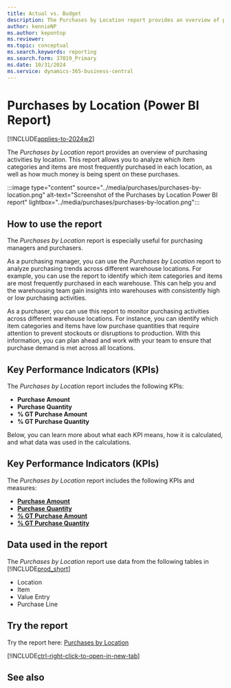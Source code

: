 ```yaml
---
title: Actual vs. Budget
description: The Purchases by Location report provides an overview of purchasing activities by location.
author: kennieNP
ms.author: kepontop
ms.reviewer:
ms.topic: conceptual
ms.search.keywords: reporting
ms.search.form: 37019_Primary
ms.date: 10/31/2024
ms.service: dynamics-365-business-central
---
```


# Purchases by Location (Power BI Report)

[!INCLUDE[applies-to-2024w2](../includes/applies-to-2024w2.md)]

The *Purchases by Location* report provides an overview of purchasing activities by location. This report allows you to analyze which item categories and items are most frequently purchased in each location, as well as how much money is being spent on these purchases.

:::image type="content" source="../media/purchases/purchases-by-location.png" alt-text="Screenshot of the Purchases by Location Power BI report" lightbox="../media/purchases/purchases-by-location.png":::

## How to use the report

The *Purchases by Location* report is especially useful for purchasing managers and purchasers.

As a purchasing manager, you can use the *Purchases by Location* report to analyze purchasing trends across different warehouse locations. For example, you can use the report to identify which item categories and items are most frequently purchased in each warehouse. This can help you and the warehousing team gain insights into warehouses with consistently high or low purchasing activities.

As a purchaser, you can use this report to monitor purchasing activities across different warehouse locations. For instance, you can identify which item categories and items have low purchase quantities that require attention to prevent stockouts or disruptions to production. With this information, you can plan ahead and work with your team to ensure that purchase demand is met across all locations.

## Key Performance Indicators (KPIs)

The *Purchases by Location* report includes the following KPIs:

- **Purchase Amount**
- **Purchase Quantity**
- **% GT Purchase Amount**
- **% GT Purchase Quantity**

Below, you can learn more about what each KPI means, how it is calculated, and what data was used in the calculations.

## Key Performance Indicators (KPIs)

The *Purchases by Location* report includes the following KPIs and measures: 

- [**Purchase Amount**](####)
- [**Purchase Quantity**](####)
- [**% GT Purchase Amount**](####)
- [**% GT Purchase Quantity**](####)

## Data used in the report

The *Purchases by Location* report use data from the following tables in [!INCLUDE[prod_short](includes/prod_short.md)]

- Location
- Item
- Value Entry
- Purchase Line

## Try the report

Try the report here: [Purchases by Location](https://businesscentral.dynamics.com?page=37019)

[!INCLUDE[ctrl-right-click-to-open-in-new-tab](../includes/ctrl-right-click-to-open-in-new-tab.md)]

## See also
